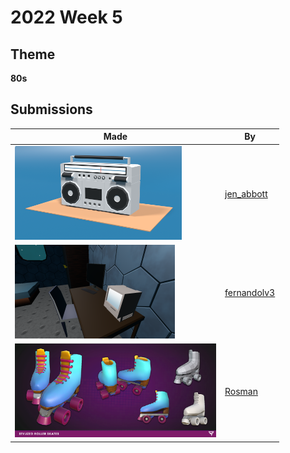 # 2022 Week 5


## Theme

**80s**


## Submissions

| Made | By |
|------|----|
| <img src="./jen_abbott/jen-abbott-boombox.png" height="150" /> | [jen_abbott](./jen_abbott/) |
| <img src="./fernandolv3/202222132911.png" height="150" /> | [fernandolv3](./fernandolv3/) |
| <img src="./Rosman/rollers2.png" height="150" /> | [Rosman](./Rosman/) |
